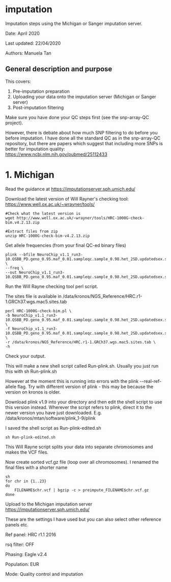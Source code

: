 # imputation
Imputation steps using the Michigan or Sanger imputation server.

Date: April 2020

Last updated: 22/04/2020

Authors: Manuela Tan

## General description and purpose

This covers:
1. Pre-imputation preparation
2. Uploading your data onto the imputation server (Michigan or Sanger server)
3. Post-imputation filtering

Make sure you have done your QC steps first (see the snp-array-QC project).

However, there is debate about how much SNP filtering to do before you before imputation. I have done all the standard QC as in the snp-array-QC repository, but there are papers which suggest that including more SNPs is better for imputation quality: https://www.ncbi.nlm.nih.gov/pubmed/25112433


# 1. Michigan

Read the guidance at https://imputationserver.sph.umich.edu/

Download the latest version of Will Rayner's checking tool: https://www.well.ox.ac.uk/~wrayner/tools/

```
#Check what the latest version is
wget http://www.well.ox.ac.uk/~wrayner/tools/HRC-1000G-check-bim.v4.2.13.zip

#Extract files from zip
unzip HRC-1000G-check-bim-v4.2.13.zip
```

Get allele frequencies (from your final QC-ed binary files)
```
plink --bfile NeuroChip_v1.1_run3-10.QSBB_PD.geno_0.95.maf_0.01.sampleqc.sample_0.98.het_2SD.updatedsex.sexpass.hwe.IBD_0.1.PCA_keep \
--freq \
--out NeuroChip_v1.1_run3-10.QSBB_PD.geno_0.95.maf_0.01.sampleqc.sample_0.98.het_2SD.updatedsex.sexpass.hwe.IBD_0.1.PCA_keep.freq
```

Run the Will Rayne checking tool perl script. 

The sites file is available in /data/kronos/NGS_Reference/HRC.r1-1.GRCh37.wgs.mac5.sites.tab

```
perl HRC-1000G-check-bim.pl \
-b NeuroChip_v1.1_run3-10.QSBB_PD.geno_0.95.maf_0.01.sampleqc.sample_0.98.het_2SD.updatedsex.sexpass.hwe.IBD_0.1.PCA_keep.bim \
-f NeuroChip_v1.1_run3-10.QSBB_PD.geno_0.95.maf_0.01.sampleqc.sample_0.98.het_2SD.updatedsex.sexpass.hwe.IBD_0.1.PCA_keep.freq.frq \
-r /data/kronos/NGS_Reference/HRC.r1-1.GRCh37.wgs.mac5.sites.tab \
-h
```

Check your output.

This will make a new shell script called Run-plink.sh. Usually you just run this with sh Run-plink.sh

However at the moment this is running into errors with the plink --real-ref-allele flag. Try with different version of plink - this may be because the version on kronos is older.


Download plink v1.9 into your directory and then edit the shell script to use this version instead. Wherever the script refers to plink, direct it to the newer version you have just downloaded. E.g.  /data/kronos/mtan/software/plink_1-9/plink

I saved the shell script as Run-plink-edited.sh

```
sh Run-plink-edited.sh
```

This Will Rayne script splits your data into separate chromosomes and makes the VCF files.

Now create sorted vcf.gz file (loop over all chromosomes). I renamed the final files with a shorter name
```
sh
for chr in {1..23}
do
	FILENAME$chr.vcf | bgzip -c > preimpute_FILENAME$chr.vcf.gz
done
```

Upload to the Michigan imputation server https://imputationserver.sph.umich.edu/

These are the settings I have used but you can also select other reference panels etc.

Ref panel: HRC r1.1 2016

rsq filter: OFF

Phasing: Eagle v2.4

Population: EUR

Mode: Quality control and imputation




